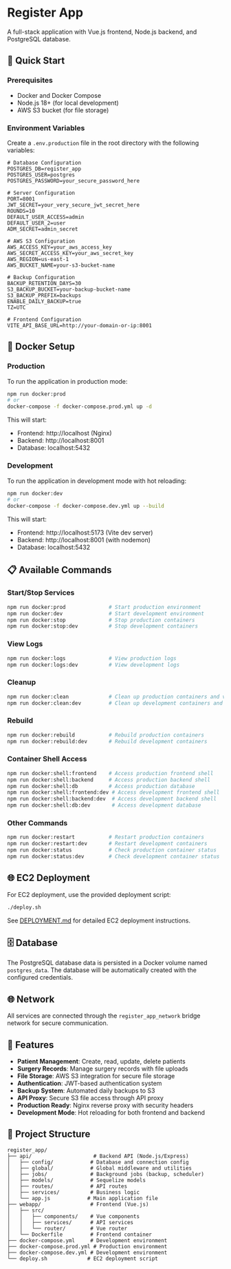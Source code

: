 # Register App

A full-stack application with Vue.js frontend, Node.js backend, and PostgreSQL database.

## 🚀 Quick Start

### Prerequisites
- Docker and Docker Compose
- Node.js 18+ (for local development)
- AWS S3 bucket (for file storage)

### Environment Variables

Create a `.env.production` file in the root directory with the following variables:

```env
# Database Configuration
POSTGRES_DB=register_app
POSTGRES_USER=postgres
POSTGRES_PASSWORD=your_secure_password_here

# Server Configuration
PORT=8001
JWT_SECRET=your_very_secure_jwt_secret_here
ROUNDS=10
DEFAULT_USER_ACCESS=admin
DEFAULT_USER_2=user
ADM_SECRET=admin_secret

# AWS S3 Configuration
AWS_ACCESS_KEY=your_aws_access_key
AWS_SECRET_ACCESS_KEY=your_aws_secret_key
AWS_REGION=us-east-1
AWS_BUCKET_NAME=your-s3-bucket-name

# Backup Configuration
BACKUP_RETENTION_DAYS=30
S3_BACKUP_BUCKET=your-backup-bucket-name
S3_BACKUP_PREFIX=backups
ENABLE_DAILY_BACKUP=true
TZ=UTC

# Frontend Configuration
VITE_API_BASE_URL=http://your-domain-or-ip:8001
```

## 🐳 Docker Setup

### Production

To run the application in production mode:

```bash
npm run docker:prod
# or
docker-compose -f docker-compose.prod.yml up -d
```

This will start:
- Frontend: http://localhost (Nginx)
- Backend: http://localhost:8001
- Database: localhost:5432

### Development

To run the application in development mode with hot reloading:

```bash
npm run docker:dev
# or
docker-compose -f docker-compose.dev.yml up --build
```

This will start:
- Frontend: http://localhost:5173 (Vite dev server)
- Backend: http://localhost:8001 (with nodemon)
- Database: localhost:5432

## 📋 Available Commands

### Start/Stop Services
```bash
npm run docker:prod              # Start production environment
npm run docker:dev               # Start development environment
npm run docker:stop              # Stop production containers
npm run docker:stop:dev          # Stop development containers
```

### View Logs
```bash
npm run docker:logs              # View production logs
npm run docker:logs:dev          # View development logs
```

### Cleanup
```bash
npm run docker:clean             # Clean up production containers and volumes
npm run docker:clean:dev         # Clean up development containers and volumes
```

### Rebuild
```bash
npm run docker:rebuild           # Rebuild production containers
npm run docker:rebuild:dev       # Rebuild development containers
```

### Container Shell Access
```bash
npm run docker:shell:frontend    # Access production frontend shell
npm run docker:shell:backend     # Access production backend shell
npm run docker:shell:db          # Access production database
npm run docker:shell:frontend:dev # Access development frontend shell
npm run docker:shell:backend:dev  # Access development backend shell
npm run docker:shell:db:dev       # Access development database
```

### Other Commands
```bash
npm run docker:restart           # Restart production containers
npm run docker:restart:dev       # Restart development containers
npm run docker:status            # Check production container status
npm run docker:status:dev        # Check development container status
```

## 🌐 EC2 Deployment

For EC2 deployment, use the provided deployment script:

```bash
./deploy.sh
```

See [DEPLOYMENT.md](./DEPLOYMENT.md) for detailed EC2 deployment instructions.

## 🗄️ Database

The PostgreSQL database data is persisted in a Docker volume named `postgres_data`. The database will be automatically created with the configured credentials.

## 🌐 Network

All services are connected through the `register_app_network` bridge network for secure communication.

## 🔧 Features

- **Patient Management**: Create, read, update, delete patients
- **Surgery Records**: Manage surgery records with file uploads
- **File Storage**: AWS S3 integration for secure file storage
- **Authentication**: JWT-based authentication system
- **Backup System**: Automated daily backups to S3
- **API Proxy**: Secure S3 file access through API proxy
- **Production Ready**: Nginx reverse proxy with security headers
- **Development Mode**: Hot reloading for both frontend and backend

## 📁 Project Structure

```
register_app/
├── api/                    # Backend API (Node.js/Express)
│   ├── config/            # Database and connection config
│   ├── global/            # Global middleware and utilities
│   ├── jobs/              # Background jobs (backup, scheduler)
│   ├── models/            # Sequelize models
│   ├── routes/            # API routes
│   ├── services/          # Business logic
│   └── app.js            # Main application file
├── webapp/                # Frontend (Vue.js)
│   ├── src/
│   │   ├── components/    # Vue components
│   │   ├── services/      # API services
│   │   └── router/        # Vue router
│   └── Dockerfile         # Frontend container
├── docker-compose.yml     # Development environment
├── docker-compose.prod.yml # Production environment
├── docker-compose.dev.yml # Development environment
└── deploy.sh             # EC2 deployment script
```
